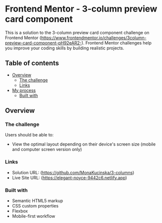 # Frontend Mentor - 3-column preview card component

This is a solution to the 3-column preview card component challenge on Frontend Mentor (https://www.frontendmentor.io/challenges/3column-preview-card-component-pH92eAR2-). Frontend Mentor challenges help you improve your coding skills by building realistic projects.

## Table of contents

- [Overview](#overview)
  - [The challenge](#the-challenge)
  - [Links](#links)
- [My process](#my-process)
  - [Built with](#built-with)


## Overview

### The challenge

Users should be able to:

- View the optimal layout depending on their device's screen size (mobile and computer screen version only)


### Links

- Solution URL: (https://github.com/MonaKucinska/3-columns)
- Live Site URL: (https://elegant-noyce-9442c6.netlify.app)


### Built with

- Semantic HTML5 markup
- CSS custom properties
- Flexbox
- Mobile-first workflow
